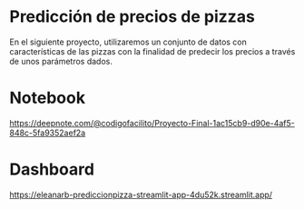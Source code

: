 # Predicción de precios de pizzas

En el siguiente proyecto, utilizaremos un conjunto de datos con características de las pizzas con la finalidad de predecir los precios a través de unos parámetros dados.

# Notebook

https://deepnote.com/@codigofacilito/Proyecto-Final-1ac15cb9-d90e-4af5-848c-5fa9352aef2a

# Dashboard

https://eleanarb-prediccionpizza-streamlit-app-4du52k.streamlit.app/
